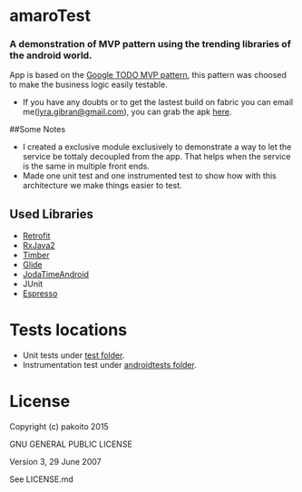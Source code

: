 # amaroTest
### A demonstration of MVP pattern using the trending libraries of the android world.
 
App is based on the [Google TODO MVP pattern](https://github.com/googlesamples/android-architecture/tree/todo-mvp-rxjava), this pattern was choosed to make the business logic easily testable.
- If you have any doubts or to get the lastest build on fabric you can email me(<lyra.gibran@gmail.com>), you can grab the apk [here](https://github.com/GibranLyra/amaroTest/blob/master/app-debug.apk).

##Some Notes

- I created a exclusive module exclusively to demonstrate a way to let the service be tottaly decoupled from the app. That helps when the service is the same in multiple front ends.
- Made one unit test and one instrumented test to show how with this architecture we make things easier to test.

## Used Libraries
- [Retrofit](http://square.github.io/retrofit)
- [RxJava2](https://github.com/ReactiveX/RxJava)
- [Timber](https://github.com/JakeWharton/timber)
- [Glide](https://github.com/bumptech/glide)
- [JodaTimeAndroid](https://github.com/dlew/joda-time-android)
- JUnit
- [Espresso](https://developer.android.com/training/testing/espresso/index.html)
 
 # Tests locations
 - Unit tests under [test folder](https://github.com/GibranLyra/amaroTest/tree/master/app/src/test/java/com/example/gibranlyra/amarotest).
 - Instrumentation test under [androidtests folder](https://github.com/GibranLyra/amaroTest/blob/master/app/src/androidTest/java/com/example/gibranlyra/amarotest/HomeScreenTest.java).

License
==========

Copyright (c) pakoito 2015

GNU GENERAL PUBLIC LICENSE

Version 3, 29 June 2007

See LICENSE.md
